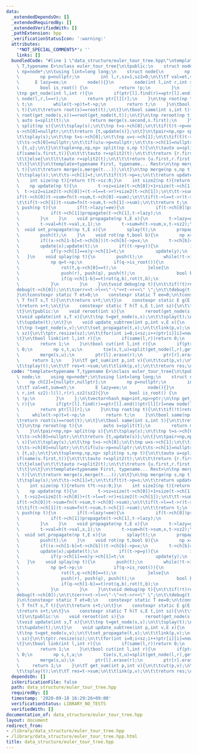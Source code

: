 ```yaml
---
data:
  _extendedDependsOn: []
  _extendedRequiredBy: []
  _extendedVerifiedWith: []
  _pathExtension: hpp
  _verificationStatusIcon: ':warning:'
  attributes:
    '*NOT_SPECIAL_COMMENTS*': ''
    links: []
  bundledCode: "#line 1 \"data_structure/euler_tour_tree.hpp\"\ntemplate<typename\
    \ T,typename E>\nclass euler_tour_tree{\n\tpublic:\n    struct node;\n    using\
    \ np=node*;\n\tusing lint=long long;\n    struct node{\n        np ch[2]={nullptr,nullptr};\n\
    \        np p=nullptr;\n        int l,r,sz=1,sz2=0;\n\t\tT val=et,sum=et;\n  \
    \      E lazy=ee;\n        node(){}\n        node(int l,int r,int sz2):l(l),r(r),sz2(sz2){}\n\
    \        bool is_root() {\n            return !p;\n        }\n    };\n\tvector<hash_map<int,np>>ptr;\n\
    \tnp get_node(int l,int r){\n        if(ptr[l].find(r)==ptr[l].end())ptr[l][r]=new\
    \ node(l,r,l==r);\n        return ptr[l][r];\n    }\n\tnp root(np t){\n\t\tif(!t)return\
    \ t;\n        while(t->p)t=t->p;\n        return t;\n    }\n\tbool same(np s,np\
    \ t){\n\t\treturn root(s)==root(t);\n\t}\n\tbool same(int s,int t){\n\t\treturn\
    \ root(get_node(s,s))==root(get_node(t,t));\n\t}\n\tnp reroot(np t){\n       \
    \ auto s=split(t);\n        return merge(s.second,s.first);\n    }\n\tpair<np,np>\
    \ split(np s){\n\t\tsplay(s);\n\t\tnp t=s->ch[0];\n\t\tif(t)t->p=nullptr;\n\t\t\
    s->ch[0]=nullptr;\n\t\treturn {t,update(s)};\n\t}\n\tpair<np,np> split2(np s){\n\
    \t\tsplay(s);\n\t\tnp t=s->ch[0];\n\t\tnp u=s->ch[1];\n\t\tif(t)t->p=nullptr;\n\
    \t\ts->ch[0]=nullptr;\n\t\tif(u)u->p=nullptr;\n\t\ts->ch[1]=nullptr;\n\t\treturn\
    \ {t,u};\n\t}\n\ttuple<np,np,np> split(np s,np t){\n\t\tauto u=split2(s);\n\t\t\
    if(same(u.first,t)){\n\t\t\tauto r=split2(t);\n\t\t\treturn {r.first,r.second,u.second};\n\
    \t\t}else{\n\t\t\tauto r=split2(t);\n\t\t\treturn {u.first,r.first,r.second};\n\
    \t\t}\n\t}\n\ttemplate<typename First, typename... Rest>\n\tnp merge(First s,Rest...\
    \ t){\n\t\treturn merge(s,merge(t...));\n\t}\n\tnp merge(np s,np t){\n\t\twhile(s->ch[1])s=s->ch[1];\n\
    \t\tsplay(s);\n\t\ts->ch[1]=t;\n\t\tif(t)t->p=s;\n\t\treturn update(s);\n\t}\n\
    \    int size(np t){return t?t->sz:0;}\n    int size2(np t){return t?t->sz2:0;}\n\
    \    np update(np t){\n        t->sz=size(t->ch[0])+1+size(t->ch[1]);\n      \
    \  t->sz2=size2(t->ch[0])+(t->l==t->r)+size2(t->ch[1]);\n\t\tt->sum=et;\n\t\t\
    if(t->ch[0])t->sum=fn(t->sum,t->ch[0]->sum);\n\t\tif(t->l==t->r)t->sum=fn(t->sum,t->val);\n\
    \t\tif(t->ch[1])t->sum=fn(t->sum,t->ch[1]->sum);\n\t\treturn t;\n    }\n\tvoid\
    \ push(np t){\n        if(t->lazy!=ee){\n            if(t->ch[0])propagate(t->ch[0],t->lazy);\n\
    \            if(t->ch[1])propagate(t->ch[1],t->lazy);\n            t->lazy=ee;\n\
    \        }\n    }\n    void propagate(np t,E x){\n        t->lazy=g(t->lazy,x);\n\
    \        t->val=h(t->val,x,1);\n        t->sum=h(t->sum,x,t->sz2);\n    }\n  \
    \  void set_propagate(np t,E x){\n        splay(t);\n        propagate(t,x);\n\
    \        push(t);\n    }\n    void rot(np t,bool b){\n        np x=t->p,y=x->p;\n\
    \        if((x->ch[1-b]=t->ch[b]))t->ch[b]->p=x;\n        t->ch[b]=x,x->p=t;\n\
    \        update(x);update(t);\n        if((t->p=y)){\n            if(y->ch[0]==x)y->ch[0]=t;\n\
    \            if(y->ch[1]==x)y->ch[1]=t;\n            update(y);\n        }\n \
    \   }\n    void splay(np t){\n        push(t);\n        while(!t->is_root()){\n\
    \            np q=t->p;\n            if(q->is_root()){\n                push(q),push(t);\n\
    \                rot(t,q->ch[0]==t);\n            }else{\n                np r=q->p;\n\
    \                push(r), push(q), push(t);\n                bool b=r->ch[0]==q;\n\
    \                if(q->ch[1-b]==t)rot(q,b),rot(t,b);\n                else rot(t,1-b),rot(t,b);\n\
    \            }\n        }\n    }\n\tvoid debug(np t){\n\t\tif(!t)return;\n\t\t\
    debug(t->ch[0]);\n\t\tcerr<<t->l<<\"-\"<<t->r<<\" \";\n\t\tdebug(t->ch[1]);\n\t\
    }\n\tconstexpr static T et=0;\n    constexpr static T ee=0;\n\tconstexpr static\
    \ T fn(T s,T t){\n\t\treturn s+t;\n\t}\n    constexpr static E g(E s,E t){\n\t\
    \treturn s+t;\n\t}\n    constexpr static T h(T s,E t,int sz){\n\t\treturn s+t*sz;\n\
    \t}\n\tpublic:\n    void reroot(int s){\n        reroot(get_node(s,s));\n    }\n\
    \tvoid update(int s,T x){\n\t\tnp t=get_node(s,s);\n\t\tsplay(t);\n\t\tt->val=fn(t->val,x);\n\
    \t\tupdate(t);\n\t}\n    void update_subtree(int p,int v,E x){\n        cut(p,v);\n\
    \t\tnp t=get_node(v,v);\n\t\tset_propagate(t,x);\n\t\tlink(p,v);\n    }\n\teuler_tour_tree(int\
    \ sz){\n\t\tptr.resize(sz);\n\t\tfor(int i=0;i<sz;i++)ptr[i][i]=new node(i,i,1);\n\
    \t}\n\tbool link(int l,int r){\n        if(same(l,r))return 0;\n        merge(reroot(get_node(l,l)),get_node(l,r),reroot(get_node(r,r)),get_node(r,l));\n\
    \        return 1;\n    }\n\tbool cut(int l,int r){\n        if(ptr[l].find(r)==ptr[l].end())return\
    \ 0;\n        np s,t,u;\n        tie(s,t,u)=split(get_node(l,r),get_node(r,l));\n\
    \        merge(s,u);\n        ptr[l].erase(r);\n        ptr[r].erase(l);\n   \
    \     return 1;\n    }\n\tT get_sum(int p,int v){\n\t\tcut(p,v);\n\t\tnp t=get_node(v,v);\n\
    \t\tsplay(t);\n\t\tT res=t->sum;\n\t\tlink(p,v);\n\t\treturn res;\n\t}\n};\n"
  code: "template<typename T,typename E>\nclass euler_tour_tree{\n\tpublic:\n    struct\
    \ node;\n    using np=node*;\n\tusing lint=long long;\n    struct node{\n    \
    \    np ch[2]={nullptr,nullptr};\n        np p=nullptr;\n        int l,r,sz=1,sz2=0;\n\
    \t\tT val=et,sum=et;\n        E lazy=ee;\n        node(){}\n        node(int l,int\
    \ r,int sz2):l(l),r(r),sz2(sz2){}\n        bool is_root() {\n            return\
    \ !p;\n        }\n    };\n\tvector<hash_map<int,np>>ptr;\n\tnp get_node(int l,int\
    \ r){\n        if(ptr[l].find(r)==ptr[l].end())ptr[l][r]=new node(l,r,l==r);\n\
    \        return ptr[l][r];\n    }\n\tnp root(np t){\n\t\tif(!t)return t;\n   \
    \     while(t->p)t=t->p;\n        return t;\n    }\n\tbool same(np s,np t){\n\t\
    \treturn root(s)==root(t);\n\t}\n\tbool same(int s,int t){\n\t\treturn root(get_node(s,s))==root(get_node(t,t));\n\
    \t}\n\tnp reroot(np t){\n        auto s=split(t);\n        return merge(s.second,s.first);\n\
    \    }\n\tpair<np,np> split(np s){\n\t\tsplay(s);\n\t\tnp t=s->ch[0];\n\t\tif(t)t->p=nullptr;\n\
    \t\ts->ch[0]=nullptr;\n\t\treturn {t,update(s)};\n\t}\n\tpair<np,np> split2(np\
    \ s){\n\t\tsplay(s);\n\t\tnp t=s->ch[0];\n\t\tnp u=s->ch[1];\n\t\tif(t)t->p=nullptr;\n\
    \t\ts->ch[0]=nullptr;\n\t\tif(u)u->p=nullptr;\n\t\ts->ch[1]=nullptr;\n\t\treturn\
    \ {t,u};\n\t}\n\ttuple<np,np,np> split(np s,np t){\n\t\tauto u=split2(s);\n\t\t\
    if(same(u.first,t)){\n\t\t\tauto r=split2(t);\n\t\t\treturn {r.first,r.second,u.second};\n\
    \t\t}else{\n\t\t\tauto r=split2(t);\n\t\t\treturn {u.first,r.first,r.second};\n\
    \t\t}\n\t}\n\ttemplate<typename First, typename... Rest>\n\tnp merge(First s,Rest...\
    \ t){\n\t\treturn merge(s,merge(t...));\n\t}\n\tnp merge(np s,np t){\n\t\twhile(s->ch[1])s=s->ch[1];\n\
    \t\tsplay(s);\n\t\ts->ch[1]=t;\n\t\tif(t)t->p=s;\n\t\treturn update(s);\n\t}\n\
    \    int size(np t){return t?t->sz:0;}\n    int size2(np t){return t?t->sz2:0;}\n\
    \    np update(np t){\n        t->sz=size(t->ch[0])+1+size(t->ch[1]);\n      \
    \  t->sz2=size2(t->ch[0])+(t->l==t->r)+size2(t->ch[1]);\n\t\tt->sum=et;\n\t\t\
    if(t->ch[0])t->sum=fn(t->sum,t->ch[0]->sum);\n\t\tif(t->l==t->r)t->sum=fn(t->sum,t->val);\n\
    \t\tif(t->ch[1])t->sum=fn(t->sum,t->ch[1]->sum);\n\t\treturn t;\n    }\n\tvoid\
    \ push(np t){\n        if(t->lazy!=ee){\n            if(t->ch[0])propagate(t->ch[0],t->lazy);\n\
    \            if(t->ch[1])propagate(t->ch[1],t->lazy);\n            t->lazy=ee;\n\
    \        }\n    }\n    void propagate(np t,E x){\n        t->lazy=g(t->lazy,x);\n\
    \        t->val=h(t->val,x,1);\n        t->sum=h(t->sum,x,t->sz2);\n    }\n  \
    \  void set_propagate(np t,E x){\n        splay(t);\n        propagate(t,x);\n\
    \        push(t);\n    }\n    void rot(np t,bool b){\n        np x=t->p,y=x->p;\n\
    \        if((x->ch[1-b]=t->ch[b]))t->ch[b]->p=x;\n        t->ch[b]=x,x->p=t;\n\
    \        update(x);update(t);\n        if((t->p=y)){\n            if(y->ch[0]==x)y->ch[0]=t;\n\
    \            if(y->ch[1]==x)y->ch[1]=t;\n            update(y);\n        }\n \
    \   }\n    void splay(np t){\n        push(t);\n        while(!t->is_root()){\n\
    \            np q=t->p;\n            if(q->is_root()){\n                push(q),push(t);\n\
    \                rot(t,q->ch[0]==t);\n            }else{\n                np r=q->p;\n\
    \                push(r), push(q), push(t);\n                bool b=r->ch[0]==q;\n\
    \                if(q->ch[1-b]==t)rot(q,b),rot(t,b);\n                else rot(t,1-b),rot(t,b);\n\
    \            }\n        }\n    }\n\tvoid debug(np t){\n\t\tif(!t)return;\n\t\t\
    debug(t->ch[0]);\n\t\tcerr<<t->l<<\"-\"<<t->r<<\" \";\n\t\tdebug(t->ch[1]);\n\t\
    }\n\tconstexpr static T et=0;\n    constexpr static T ee=0;\n\tconstexpr static\
    \ T fn(T s,T t){\n\t\treturn s+t;\n\t}\n    constexpr static E g(E s,E t){\n\t\
    \treturn s+t;\n\t}\n    constexpr static T h(T s,E t,int sz){\n\t\treturn s+t*sz;\n\
    \t}\n\tpublic:\n    void reroot(int s){\n        reroot(get_node(s,s));\n    }\n\
    \tvoid update(int s,T x){\n\t\tnp t=get_node(s,s);\n\t\tsplay(t);\n\t\tt->val=fn(t->val,x);\n\
    \t\tupdate(t);\n\t}\n    void update_subtree(int p,int v,E x){\n        cut(p,v);\n\
    \t\tnp t=get_node(v,v);\n\t\tset_propagate(t,x);\n\t\tlink(p,v);\n    }\n\teuler_tour_tree(int\
    \ sz){\n\t\tptr.resize(sz);\n\t\tfor(int i=0;i<sz;i++)ptr[i][i]=new node(i,i,1);\n\
    \t}\n\tbool link(int l,int r){\n        if(same(l,r))return 0;\n        merge(reroot(get_node(l,l)),get_node(l,r),reroot(get_node(r,r)),get_node(r,l));\n\
    \        return 1;\n    }\n\tbool cut(int l,int r){\n        if(ptr[l].find(r)==ptr[l].end())return\
    \ 0;\n        np s,t,u;\n        tie(s,t,u)=split(get_node(l,r),get_node(r,l));\n\
    \        merge(s,u);\n        ptr[l].erase(r);\n        ptr[r].erase(l);\n   \
    \     return 1;\n    }\n\tT get_sum(int p,int v){\n\t\tcut(p,v);\n\t\tnp t=get_node(v,v);\n\
    \t\tsplay(t);\n\t\tT res=t->sum;\n\t\tlink(p,v);\n\t\treturn res;\n\t}\n};"
  dependsOn: []
  isVerificationFile: false
  path: data_structure/euler_tour_tree.hpp
  requiredBy: []
  timestamp: '2020-09-18 16:29:26+09:00'
  verificationStatus: LIBRARY_NO_TESTS
  verifiedWith: []
documentation_of: data_structure/euler_tour_tree.hpp
layout: document
redirect_from:
- /library/data_structure/euler_tour_tree.hpp
- /library/data_structure/euler_tour_tree.hpp.html
title: data_structure/euler_tour_tree.hpp
---
```


